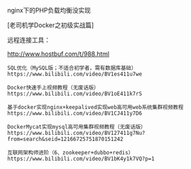 nginx下的PHP负载均衡没实现





[老司机学Docker之初级实战篇]



远程连接工具：

http://www.hostbuf.com/t/988.html



```
SQL优化（MySQL版；不适合初学者，需有数据库基础）
https://www.bilibili.com/video/BV1es411u7we

Docker快速手上视频教程（无废话版）
https://www.bilibili.com/video/BV1oE411k7rS

基于docker实现nginx+keepalived实现web高可用web系统集群视频教程
https://www.bilibili.com/video/BV1CJ411y7D6

DockerMycat实现mysql高可用集群视频教程（无废话版）
https://www.bilibili.com/video/BV127411g7Nu?from=search&seid=12166725751870151242

互联网架构师进阶（6、zookeeper+dubbo+redis）
https://www.bilibili.com/video/BV1bK4y1k7VQ?p=1

```



